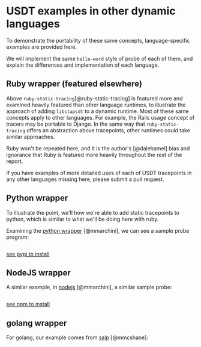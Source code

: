 # USDT examples in other dynamic languages

To demonstrate the portability of these same concepts, language-specific examples are provided here.

We will implement the same `hello-word` style of probe of each of them, and explain the differences and implementation of each language.

## Ruby wrapper (featured elsewhere)

Above `ruby-static-tracing`[@ruby-static-tracing] is featured more and examined heavily featured than other language runtimes, to illustrate the approach of adding `libstapsdt` to a dynamic runtime. Most of these same concepts apply to other languages. For example, the Rails usage concept of tracers may be portable to Django. In the same way that `ruby-static-tracing` offers an abstraction above tracepoints, other runtimes could take similar approaches.

Ruby won't be repeated here, and it is the author's [@dalehamel] bias and ignorance that Ruby is featured more heavily throughout the rest of the report.

If you have examples of more detailed uses of each of USDT tracepoints in any other languages missing here, please submit a pull request.

## Python wrapper

To illustrate the point, we'll how we're able to add static tracepoints to python, which is similar to what we'll be doing here with ruby.

Examining the [python wrapper](https://github.com/sthima/python-stapsdt) [@mmarchini], we can see a sample probe program:


```{.python include=src/python-stapsdt/README.md startLine=36 endLine=50}
```

[see pypi to install](https://pypi.org/project/stapsdt/)

## NodeJS wrapper

A similar example, in [nodejs](https://github.com/sthima/node-usdt.git) [@mmarchini], a similar sample probe:

```{.javascript include=src/node-usdt/README.md startLine=37 endLine=57}
```

[see npm to install](https://www.npmjs.com/package/usdt)

## golang wrapper

For golang, our example comes from [salp](https://github.com/mmcshane/salp) [@mmcshane]:

```{.go include=src/salp/internal/salpdemo.go startLine=12 endLine=17}
```
